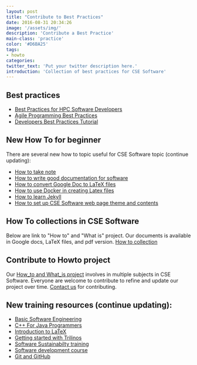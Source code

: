 ```yaml
---
layout: post
title: "Contribute to Best Practices"
date: 2016-08-31 20:34:26
image: '/assets/img/'
description: 'Contribute a Best Practice'
main-class: 'practice'
color: '#D6BA25'
tags:
- howto
categories:
twitter_text: 'Put your twitter description here.'
introduction: 'Collection of best practices for CSE Software'
---
```


## Best practices 

 * [Best Practices for HPC Software Developers](https://www.olcf.ornl.gov/training-event/webinar-series-best-practices-for-hpc-software-developers/)
 * [Agile Programming Best Practices](https://www.versionone.com/agile-101/agile-software-programming-best-practices/)
 * [Developers Best Practices Tutorial](http://www.tutorialspoint.com/developers_best_practices/)

## New How To for beginner

There are several new how to topic useful for CSE Software topic (continue updating):
 
 * [How to take note](https://cse-software.github.io/Howto/NoteTaking.html)
 * [How to write good documentation for software](https://collegeville.github.io/Lex/WritingGoodDocumentation.html)
 * [How to convert Google Doc to LaTeX files](https://cse-software.github.io/Howto/DocsToLatex.html)
 * [How to use Docker in creating Latex files](https://collegeville.github.io/Scribe/DockerLatex.html)
 * [How to learn Jekyll](https://cse-software.github.io/Howto/IntroductionToJekyll.html)
 * [How to set up CSE Software web page theme and contents](https://cse-software.github.io/contribution/) 

## How To collections in CSE Software

Below are link to "How to" and "What is" project. Our documents is available in Google docs, LaTeX files, and pdf version.
[How to collection](https://cse-software.github.io/Howto/LatexCollection.html)

## Contribute to Howto project

Our [How_to and What_is project](https://ideas-productivity.org/resources/howtos/) involves in multiple subjects 
in CSE Software. Everyone are welcome to contribute to refine and update our project over time.
[Contact us](https://ideas-productivity.org/contact-us/) for contributing. 

## New training resources (continue updating):
 
 * [Basic Software Engineering](https://collegeville.github.io/Lex/SoftwareEngineeringBasics.html)
 * [C++ For Java Programmers](https://collegeville.github.io/Lex/CPlusPlusForJavaProgrammers.html)
 * [Introduction to LaTeX](https://collegeville.github.io/Scribe/UsingLatex.html)
 * [Getting started with Trilinos](https://collegeville.github.io/Lex/GettingStartedWithTrilinos.html)
 * [Software Sustainabilty training](https://www.software.ac.uk/what-do-we-do/training)
 * [Software development course](https://www.udacity.com/course/software-development-process--ud805)
 * [Git and GitHub](https://www.udacity.com/course/how-to-use-git-and-github--ud775)

